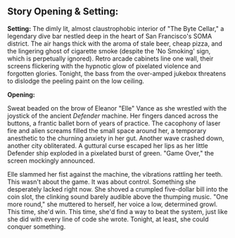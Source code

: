 ## Story Opening & Setting:

**Setting:** The dimly lit, almost claustrophobic interior of "The Byte Cellar," a legendary dive bar nestled deep in the heart of San Francisco's SOMA district. The air hangs thick with the aroma of stale beer, cheap pizza, and the lingering ghost of cigarette smoke (despite the 'No Smoking' sign, which is perpetually ignored). Retro arcade cabinets line one wall, their screens flickering with the hypnotic glow of pixelated violence and forgotten glories. Tonight, the bass from the over-amped jukebox threatens to dislodge the peeling paint on the low ceiling.

**Opening:**

Sweat beaded on the brow of Eleanor "Elle" Vance as she wrestled with the joystick of the ancient *Defender* machine. Her fingers danced across the buttons, a frantic ballet born of years of practice. The cacophony of laser fire and alien screams filled the small space around her, a temporary anesthetic to the churning anxiety in her gut. Another wave crashed down, another city obliterated. A guttural curse escaped her lips as her little Defender ship exploded in a pixelated burst of green. "Game Over," the screen mockingly announced.

Elle slammed her fist against the machine, the vibrations rattling her teeth. This wasn't about the game. It was about control. Something she desperately lacked right now. She shoved a crumpled five-dollar bill into the coin slot, the clinking sound barely audible above the thumping music. "One more round," she muttered to herself, her voice a low, determined growl. This time, she'd win. This time, she'd find a way to beat the system, just like she did with every line of code she wrote. Tonight, at least, she could conquer something.
